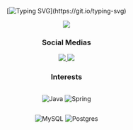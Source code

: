 <div align="center">
  
[![Typing SVG](https://readme-typing-svg.herokuapp.com?font=Fira+Code&duration=950&pause=650&color=FFB423&random=false&width=435&lines=Sup!+Im+Victor;Do+you+want+to+know+more+about+me%3F;Explore+my+profile!;Iai!+Eu+me+chamo+Victor.;Quer+saber+mais+sobre+mim%3F;Explore+meu+perfil!)](https://git.io/typing-svg)
</div>

<div align="center"">
<img src= https://github-readme-stats.vercel.app/api?username=VictorFCosta2007&show_icons=true&hide=contribs,prs&cache_seconds=86400&theme=vision-friendly-dark>
<br>

</div>

<div align="center">
    <h3>Social Medias</h3>
  <a href="https://api.whatsapp.com/send?phone=5511986445869">
    <img src="https://img.shields.io/badge/WhatsApp-25D366?style=for-the-badge&logo=whatsapp&logoColor=white">
  </a>
  <a href="https://www.linkedin.com/in/victor-ferreira-54549a2a9/">
    <img src="https://img.shields.io/badge/LinkedIn-0077B5?style=for-the-badge&logo=linkedin&logoColor=white">
  </a>
</div>

<div style="display: flex; flex-direction: column;" align="center">
  <h3>Interests</h3>
  <div style="flex: 1;">

![Java](https://img.shields.io/badge/java-%23ED8B00.svg?style=for-the-badge&logo=openjdk&logoColor=white)
![Spring](https://img.shields.io/badge/spring-%236DB33F.svg?style=for-the-badge&logo=spring&logoColor=white)
  </div>
  <div style="flex: 1;">

![MySQL](https://img.shields.io/badge/mysql-%2300f.svg?style=for-the-badge&logo=mysql&logoColor=white)
![Postgres](https://img.shields.io/badge/postgres-%23316192.svg?style=for-the-badge&logo=postgresql&logoColor=white)
  </div>
</div>
